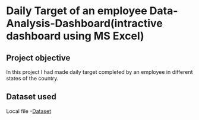 # Daily Target of an employee Data-Analysis-Dashboard(intractive dashboard using MS Excel)
## Project objective
In this project I had made daily target completed by an employee in different states of the country.

## Dataset used
Local file
-<a href = "https://github.com/AdityaSoniiii/Data-Analysis-Dashboard/blob/main/Practice_Dashboard.xlsm">Dataset </a>
